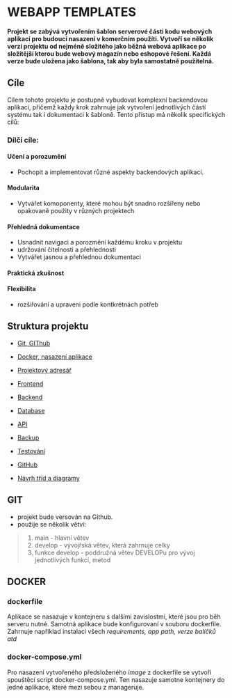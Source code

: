 # WEBAPP TEMPLATES

**Projekt se zabývá vytvořením šablon serverové části kodu webových aplikací pro budoucí nasazení v komerčním použíti. Vytvoří se několik verzí projektu od nejméně složitého jako běžná webová aplikace po složitější kterou bude webový magazín nebo eshopové řešení. Každá verze bude uložena jako šablona, tak aby byla samostatně použitelná.**

## Cíle

Cílem tohoto projektu je postupně vybudovat komplexní backendovou aplikaci, přičemž každy krok zahrnuje jak vytvoření jednotlivých částí systému tak i dokumentaci k šabloně. Tento přístup má několik specifických cílů:

### Dílčí cíle:

#### Učení a porozumění
- Pochopit a implementovat různé aspekty backendových aplikací.

#### Modularita
- Vytvářet komoponenty, které mohou být snadno rozšířeny nebo opakovaně použity v různých projektech

#### Přehledná dokumentace
- Usnadnit navigaci a porozmění každému kroku v projektu
- udržování čitelnosti a přehlednosti
- Vytvářet jasnou a přehlednou dokumentaci

#### Praktická zkušnost

#### Flexibilita
- rozšiřování a upraveni podle kontkrétnách potřeb

## Struktura projektu

- [Git, GIThub](#GIT)
- [Docker, nasazení aplikace ](#DOCKER)
- [Projektový adresář](Projektovy_adresar.md)
- [Frontend](#frontend)
- [Backend](#backend)
- [Database](#database)
- [API](#api)
- [Backup](#backup)
- [Testování](#testovani)

- [GitHub](#github)
- [Návrh tříd a diagramy](#navrh-trid-a-diagramy)

## GIT

- projekt bude versován na Github.
- použije se několik větví:

> 1. main - hlavní větev
> 2. develop - vývojřská větev, která zahrnuje celky
> 3. funkce develop - poddružná větev DEVELOPu pro vývoj jednotlivých funkcí, metod


## DOCKER

### dockerfile
Aplikace se nasazuje v kontejneru s dalšími zavislostmi, které jsou pro běh serveru nutné. Samotná aplikace bude konfigurovaní v souboru dockerfile. Zahrnuje napřiklad instalaci všech *requirements, app path, verze balíčků atd*

### docker-compose.yml
Pro nasazení vytvořeného předsloženého *image* z dockerfile se vytvoří spouštěcí script docker-compose.yml. Ten nasazuje samotne kontejnery do jedné aplikace, které mezi sebou z manageruje. 



